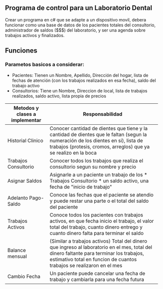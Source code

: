 
## Programa de control para un Laboratorio Dental
Crear un programa en c# que se adapte a un dispositivo movil,
debera funcionar como una base de datos de los pacientes totales del
consultorio, administrador de saldos ($$$) del laboratorio, y ser una
agenda sobre trabajos activos y finalizados.

## Funciones
### Parametos basicos a considerar:

- Pacientes: Tienen un Nombre, Apellido, Dirección del hogar, lista de fechas de atención (con los trabajos realizados en esa fecha), saldo del trabajo activo
- Consultorios: Tiene un Nombre, Direccion de local, lista de trabajos realizados, saldo activo, lista propia de precios

| Metodos y clases a implementar | Responsabilidad |
------------------------|-----------------|
| Historial Clinico | Conocer cantidad de dientes que tiene y la cantidad de dientes que le faltan (segun la numeración de los dientes en si), lista de trabajos (protesis, cromos, arreglos) que ya se realizo en la boca |
| Trabajos Consultorio | Conocer todos los trabajos que realiza el consultorio segun su nombre y precio |
| Asignar Saldos | Asignarle a un paciente un trabajo de los * Trabajos Consultorio * un saldo activo, una fecha de "inicio de trabajo" |
| Adelanto Pago-Saldo | Conoce las fechas que el paciente se atendio y puede restar una parte o el total del saldo del paciente |
| Trabajos Activos | Conoce todos los pacientes con trabajos activos, en que fecha inicio el trabajo, el valor total del trabajo, cuanto dinero entrego y cuanto dinero falta para terminar el saldo |
| Balance mensual | (Similar a trabajos activos) Total del dinero que ingreso al laboratorio en el mes, total del dinero faltante para terminar los trabajos, estimativo total en funcion de cuantos trabajos se realizaron en el mes |
| Cambio Fecha | Un paciente puede cancelar una fecha de trabajo y cambiarla para una fecha futura |